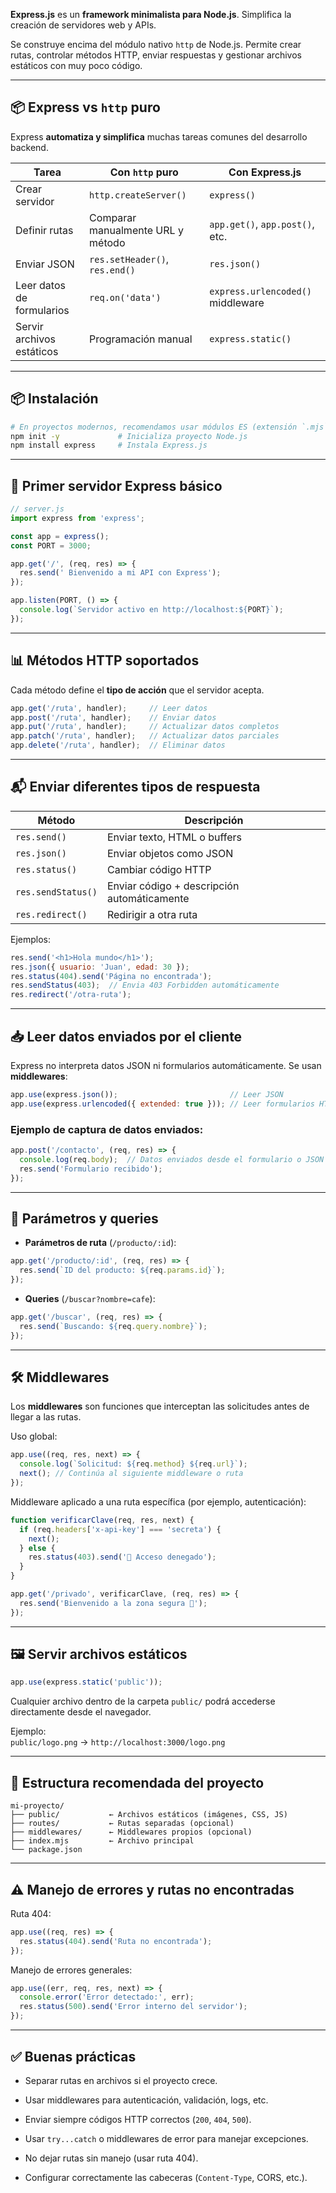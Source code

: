 **Express.js** es un **framework minimalista para Node.js**. Simplifica la creación de servidores web y APIs.

Se construye encima del módulo nativo `http` de Node.js. Permite crear rutas, controlar métodos HTTP, enviar respuestas y gestionar archivos estáticos con muy poco código.

---

## 📦 Express vs `http` puro

Express **automatiza y simplifica** muchas tareas comunes del desarrollo backend.

| Tarea                     | Con `http` puro                   | Con Express.js                    |
| ------------------------- | --------------------------------- | --------------------------------- |
| Crear servidor            | `http.createServer()`             | `express()`                       |
| Definir rutas             | Comparar manualmente URL y método | `app.get()`, `app.post()`, etc.   |
| Enviar JSON               | `res.setHeader()`, `res.end()`    | `res.json()`                      |
| Leer datos de formularios | `req.on('data')`                  | `express.urlencoded()` middleware |
| Servir archivos estáticos | Programación manual               | `express.static()`                |

---

## 📦 Instalación

```bash
# En proyectos modernos, recomendamos usar módulos ES (extensión `.mjs` o `"type": "module"` en package.json).
npm init -y             # Inicializa proyecto Node.js
npm install express     # Instala Express.js
```

---

## 🧪 Primer servidor Express básico

```js
// server.js
import express from 'express';

const app = express();
const PORT = 3000;

app.get('/', (req, res) => {
  res.send(' Bienvenido a mi API con Express');
});

app.listen(PORT, () => {
  console.log(`Servidor activo en http://localhost:${PORT}`);
});
```

---

## 📊 Métodos HTTP soportados

Cada método define el **tipo de acción** que el servidor acepta.

```js
app.get('/ruta', handler);     // Leer datos
app.post('/ruta', handler);    // Enviar datos
app.put('/ruta', handler);     // Actualizar datos completos
app.patch('/ruta', handler);   // Actualizar datos parciales
app.delete('/ruta', handler);  // Eliminar datos
```

---

## 📬 Enviar diferentes tipos de respuesta

|Método|Descripción|
|---|---|
|`res.send()`|Enviar texto, HTML o buffers|
|`res.json()`|Enviar objetos como JSON|
|`res.status()`|Cambiar código HTTP|
|`res.sendStatus()`|Enviar código + descripción automáticamente|
|`res.redirect()`|Redirigir a otra ruta|

Ejemplos:

```js
res.send('<h1>Hola mundo</h1>');
res.json({ usuario: 'Juan', edad: 30 });
res.status(404).send('Página no encontrada');
res.sendStatus(403);  // Envia 403 Forbidden automáticamente
res.redirect('/otra-ruta');
```

---

## 📥 Leer datos enviados por el cliente

Express no interpreta datos JSON ni formularios automáticamente. Se usan **middlewares**:

```js
app.use(express.json());                         // Leer JSON
app.use(express.urlencoded({ extended: true })); // Leer formularios HTML
```

### Ejemplo de captura de datos enviados:

```js
app.post('/contacto', (req, res) => {
  console.log(req.body);  // Datos enviados desde el formulario o JSON
  res.send('Formulario recibido');
});
```

---

## 🔎 Parámetros y queries

- **Parámetros de ruta** (`/producto/:id`):

```js
app.get('/producto/:id', (req, res) => {
  res.send(`ID del producto: ${req.params.id}`);
});
```

- **Queries** (`/buscar?nombre=cafe`):

```js
app.get('/buscar', (req, res) => {
  res.send(`Buscando: ${req.query.nombre}`);
});
```

---

## 🛠️ Middlewares

Los **middlewares** son funciones que interceptan las solicitudes antes de llegar a las rutas.

Uso global:

```js
app.use((req, res, next) => {
  console.log(`Solicitud: ${req.method} ${req.url}`);
  next(); // Continúa al siguiente middleware o ruta
});
```

Middleware aplicado a una ruta específica (por ejemplo, autenticación):

```js
function verificarClave(req, res, next) {
  if (req.headers['x-api-key'] === 'secreta') {
    next();
  } else {
    res.status(403).send('🚫 Acceso denegado');
  }
}

app.get('/privado', verificarClave, (req, res) => {
  res.send('Bienvenido a la zona segura 🔐');
});
```

---

## 🖼️ Servir archivos estáticos

```js
app.use(express.static('public'));
```

Cualquier archivo dentro de la carpeta `public/` podrá accederse directamente desde el navegador.

Ejemplo:  
`public/logo.png` → `http://localhost:3000/logo.png`

---

## 📁 Estructura recomendada del proyecto

```
mi-proyecto/
├── public/           ← Archivos estáticos (imágenes, CSS, JS)
├── routes/           ← Rutas separadas (opcional)
├── middlewares/      ← Middlewares propios (opcional)
├── index.mjs         ← Archivo principal
└── package.json
```

---

## ⚠️ Manejo de errores y rutas no encontradas

Ruta 404:

```js
app.use((req, res) => {
  res.status(404).send('Ruta no encontrada');
});
```

Manejo de errores generales:

```js
app.use((err, req, res, next) => {
  console.error('Error detectado:', err);
  res.status(500).send('Error interno del servidor');
});
```

---

## ✅ Buenas prácticas

- Separar rutas en archivos si el proyecto crece.
    
- Usar middlewares para autenticación, validación, logs, etc.
    
- Enviar siempre códigos HTTP correctos (`200`, `404`, `500`).
    
- Usar `try...catch` o middlewares de error para manejar excepciones.
    
- No dejar rutas sin manejo (usar ruta 404).
    
- Configurar correctamente las cabeceras (`Content-Type`, CORS, etc.).
    
